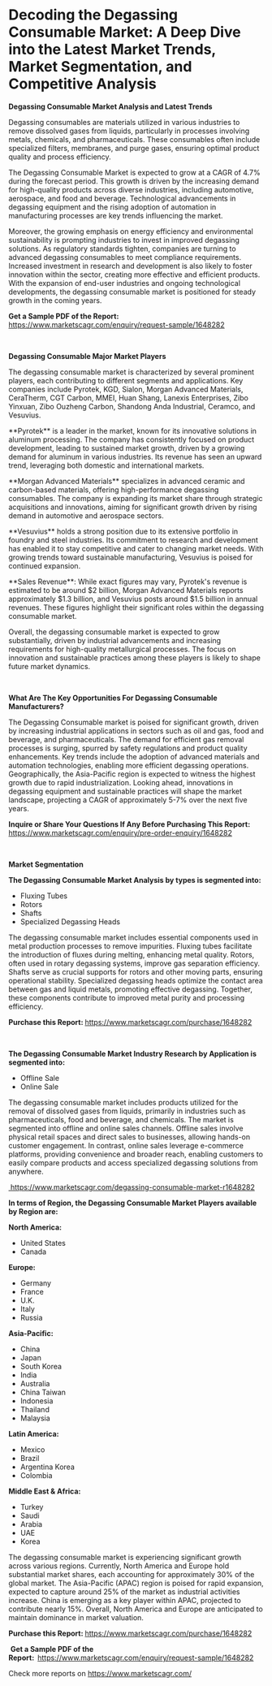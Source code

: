 <p><h1>Decoding the Degassing Consumable Market: A Deep Dive into the Latest Market Trends, Market Segmentation, and Competitive Analysis</h1></p><p><strong>Degassing Consumable Market Analysis and Latest Trends</strong></p>
<p><p>Degassing consumables are materials utilized in various industries to remove dissolved gases from liquids, particularly in processes involving metals, chemicals, and pharmaceuticals. These consumables often include specialized filters, membranes, and purge gases, ensuring optimal product quality and process efficiency.</p><p>The Degassing Consumable Market is expected to grow at a CAGR of 4.7% during the forecast period. This growth is driven by the increasing demand for high-quality products across diverse industries, including automotive, aerospace, and food and beverage. Technological advancements in degassing equipment and the rising adoption of automation in manufacturing processes are key trends influencing the market.</p><p>Moreover, the growing emphasis on energy efficiency and environmental sustainability is prompting industries to invest in improved degassing solutions. As regulatory standards tighten, companies are turning to advanced degassing consumables to meet compliance requirements. Increased investment in research and development is also likely to foster innovation within the sector, creating more effective and efficient products. With the expansion of end-user industries and ongoing technological developments, the degassing consumable market is positioned for steady growth in the coming years.</p></p>
<p><strong>Get a Sample PDF of the Report:&nbsp;</strong> <a href="https://www.marketscagr.com/enquiry/request-sample/1648282?utm_campaign=2637&utm_medium=2&utm_source=Github&utm_content=ia&utm_term=25032025&utm_id=degassing-consumable">https://www.marketscagr.com/enquiry/request-sample/1648282</a></p>
<p>&nbsp;</p>
<p><strong>Degassing Consumable Major Market Players</strong></p>
<p><p>The degassing consumable market is characterized by several prominent players, each contributing to different segments and applications. Key companies include Pyrotek, KGD, Sialon, Morgan Advanced Materials, CeraTherm, CGT Carbon, MMEI, Huan Shang, Lanexis Enterprises, Zibo Yinxuan, Zibo Ouzheng Carbon, Shandong Anda Industrial, Ceramco, and Vesuvius.</p><p>**Pyrotek** is a leader in the market, known for its innovative solutions in aluminum processing. The company has consistently focused on product development, leading to sustained market growth, driven by a growing demand for aluminum in various industries. Its revenue has seen an upward trend, leveraging both domestic and international markets.</p><p>**Morgan Advanced Materials** specializes in advanced ceramic and carbon-based materials, offering high-performance degassing consumables. The company is expanding its market share through strategic acquisitions and innovations, aiming for significant growth driven by rising demand in automotive and aerospace sectors.</p><p>**Vesuvius** holds a strong position due to its extensive portfolio in foundry and steel industries. Its commitment to research and development has enabled it to stay competitive and cater to changing market needs. With growing trends toward sustainable manufacturing, Vesuvius is poised for continued expansion.</p><p>**Sales Revenue**: While exact figures may vary, Pyrotek's revenue is estimated to be around $2 billion, Morgan Advanced Materials reports approximately $1.3 billion, and Vesuvius posts around $1.5 billion in annual revenues. These figures highlight their significant roles within the degassing consumable market.</p><p>Overall, the degassing consumable market is expected to grow substantially, driven by industrial advancements and increasing requirements for high-quality metallurgical processes. The focus on innovation and sustainable practices among these players is likely to shape future market dynamics.</p></p>
<p>&nbsp;</p>
<p><strong>What Are The Key Opportunities For Degassing Consumable Manufacturers?</strong></p>
<p><p>The Degassing Consumable market is poised for significant growth, driven by increasing industrial applications in sectors such as oil and gas, food and beverage, and pharmaceuticals. The demand for efficient gas removal processes is surging, spurred by safety regulations and product quality enhancements. Key trends include the adoption of advanced materials and automation technologies, enabling more efficient degassing operations. Geographically, the Asia-Pacific region is expected to witness the highest growth due to rapid industrialization. Looking ahead, innovations in degassing equipment and sustainable practices will shape the market landscape, projecting a CAGR of approximately 5-7% over the next five years.</p></p>
<p><strong>Inquire or Share Your Questions If Any Before Purchasing This Report:</strong> <a href="https://www.marketscagr.com/enquiry/pre-order-enquiry/1648282?utm_campaign=2637&utm_medium=2&utm_source=Github&utm_content=ia&utm_term=25032025&utm_id=degassing-consumable">https://www.marketscagr.com/enquiry/pre-order-enquiry/1648282</a></p>
<p>&nbsp;</p>
<p><strong>Market Segmentation</strong></p>
<p><strong>The Degassing Consumable Market Analysis by types is segmented into:</strong></p>
<p><ul><li>Fluxing Tubes</li><li>Rotors</li><li>Shafts</li><li>Specialized Degassing Heads</li></ul></p>
<p><p>The degassing consumable market includes essential components used in metal production processes to remove impurities. Fluxing tubes facilitate the introduction of fluxes during melting, enhancing metal quality. Rotors, often used in rotary degassing systems, improve gas separation efficiency. Shafts serve as crucial supports for rotors and other moving parts, ensuring operational stability. Specialized degassing heads optimize the contact area between gas and liquid metals, promoting effective degassing. Together, these components contribute to improved metal purity and processing efficiency.</p></p>
<p><strong>Purchase this Report:&nbsp;</strong><a href="https://www.marketscagr.com/purchase/1648282?utm_campaign=2637&utm_medium=2&utm_source=Github&utm_content=ia&utm_term=25032025&utm_id=degassing-consumable">https://www.marketscagr.com/purchase/1648282</a></p>
<p>&nbsp;</p>
<p><strong>The Degassing Consumable Market Industry Research by Application is segmented into:</strong></p>
<p><ul><li>Offline Sale</li><li>Online Sale</li></ul></p>
<p><p>The degassing consumable market includes products utilized for the removal of dissolved gases from liquids, primarily in industries such as pharmaceuticals, food and beverage, and chemicals. The market is segmented into offline and online sales channels. Offline sales involve physical retail spaces and direct sales to businesses, allowing hands-on customer engagement. In contrast, online sales leverage e-commerce platforms, providing convenience and broader reach, enabling customers to easily compare products and access specialized degassing solutions from anywhere.</p></p>
<p><a href="https://www.marketscagr.com/degassing-consumable-market-r1648282?utm_campaign=2637&utm_medium=2&utm_source=Github&utm_content=ia&utm_term=25032025&utm_id=degassing-consumable">&nbsp;https://www.marketscagr.com/degassing-consumable-market-r1648282</a></p>
<p><strong>In terms of Region, the Degassing Consumable Market Players available by Region are:</strong></p>
<p>
    <p> <strong> North America: </strong>
        <ul>
            <li>United States</li>
            <li>Canada</li>
        </ul>
        </p> 
    <p> <strong> Europe: </strong>
        <ul>
            <li>Germany</li>
            <li>France</li>
            <li>U.K.</li>
            <li>Italy</li>
            <li>Russia</li>
        </ul>
        </p> 
    <p> <strong> Asia-Pacific: </strong>
        <ul>
            <li>China</li>
            <li>Japan</li>
            <li>South Korea</li>
            <li>India</li>
            <li>Australia</li>
            <li>China Taiwan</li>
            <li>Indonesia</li>
            <li>Thailand</li>
            <li>Malaysia</li>
        </ul>
        </p> 
    <p> <strong> Latin America: </strong>
        <ul>
            <li>Mexico</li>
            <li>Brazil</li>
            <li>Argentina Korea</li>
            <li>Colombia</li>
        </ul>
        </p> 
    <p> <strong> Middle East & Africa: </strong>
        <ul>
            <li>Turkey</li>
            <li>Saudi</li>
            <li>Arabia</li>
            <li>UAE</li>
            <li>Korea</li>
        </ul>
    </p>
    </p>
<p><p>The degassing consumable market is experiencing significant growth across various regions. Currently, North America and Europe hold substantial market shares, each accounting for approximately 30% of the global market. The Asia-Pacific (APAC) region is poised for rapid expansion, expected to capture around 25% of the market as industrial activities increase. China is emerging as a key player within APAC, projected to contribute nearly 15%. Overall, North America and Europe are anticipated to maintain dominance in market valuation.</p></p>
<p><strong>Purchase this Report: </strong><a href="https://www.marketscagr.com/purchase/1648282?utm_campaign=2637&utm_medium=2&utm_source=Github&utm_content=ia&utm_term=25032025&utm_id=degassing-consumable">https://www.marketscagr.com/purchase/1648282</a></p>
<p>&nbsp;<strong>Get a Sample PDF of the Report:&nbsp;&nbsp;</strong><a href="https://www.marketscagr.com/enquiry/request-sample/1648282?utm_campaign=2637&utm_medium=2&utm_source=Github&utm_content=ia&utm_term=25032025&utm_id=degassing-consumable">https://www.marketscagr.com/enquiry/request-sample/1648282</a></p>
<p><strong></strong></p>
<p>Check more reports on <a href="https://www.marketscagr.com/?utm_campaign=2637&utm_medium=2&utm_source=Github&utm_content=ia&utm_term=25032025&utm_id=degassing-consumable">https://www.marketscagr.com/</a></p>